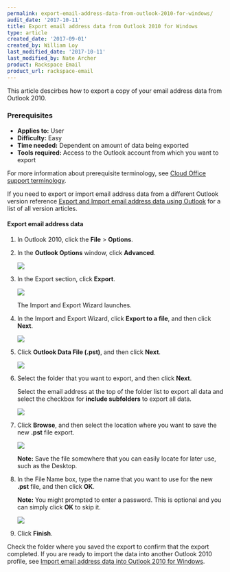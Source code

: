 ```yaml
---
permalink: export-email-address-data-from-outlook-2010-for-windows/
audit_date: '2017-10-11'
title: Export email address data from Outlook 2010 for Windows
type: article
created_date: '2017-09-01'
created_by: William Loy
last_modified_date: '2017-10-11'
last_modified_by: Nate Archer
product: Rackspace Email
product_url: rackspace-email
---
```


This article descirbes how to export a copy of your email address data from Outlook 2010.

### Prerequisites

- **Applies to:** User
- **Difficulty:** Easy
- **Time needed:** Dependent on amount of data being exported
- **Tools required:**  Access to the Outlook account from which you want to export

For more information about prerequisite terminology, see [Cloud Office support terminology](/how-to/cloud-office-support-terminology/).

If you need to export or import email address data from a different Outlook version reference [Export and Import email address data using Outlook](/how-to/export-and-import-email-address-data-using-outlook) for a list of all version articles.

#### Export email address data

1. In Outlook 2010, click the **File** > **Options**.

2. In the **Outlook Options** window, click **Advanced**.

    <img src="{% asset_path rackspace-email/export-email-address-data-from-outlook-2010-for-windows/advanced2010.png %}" />

3. In the Export section, click **Export**.

    <img src="{% asset_path rackspace-email/export-email-address-data-from-outlook-2010-for-windows/export2010.png %}" />
    
    The Import and Export Wizard launches.

4. In the Import and Export Wizard, click **Export to a file**, and then click **Next**.

    <img src="{% asset_path rackspace-email/export-email-address-data-from-outlook-2010-for-windows/export_to_a_file2010.png %}" />

5. Click **Outlook Data File (.pst)**, and then click **Next**.

    <img src="{% asset_path rackspace-email/export-email-address-data-from-outlook-2010-for-windows/outlook_data_file2010.png %}" />

6. Select the folder that you want to export, and then click **Next**. 

   Select the email address at the top of the folder list to export all data and select the checkbox for **include subfolders** to export all data.

    <img src="{% asset_path rackspace-email/export-email-address-data-from-outlook-2010-for-windows/folder_list2010.png %}" />

7. Click **Browse**, and then select the location where you want to save the new **.pst** file export.

    <img src="{% asset_path rackspace-email/export-email-address-data-from-outlook-2010-for-windows/browse_finish2010.png %}" />

    **Note:** Save the file somewhere that you can easily locate for later use, such as the Desktop.

8. In the File Name box, type the name that you want to use for the new **.pst** file, and then click **OK**.

    **Note:** You might prompted to enter a password. This is optional and you can simply click **OK** to skip it.

    <img src="{% asset_path rackspace-email/export-email-address-data-from-outlook-2010-for-windows/password_ok2010.png %}" />

9. Click **Finish**.

Check the folder where you saved the export to confirm that the export completed. If you are ready to import the data into another Outlook 2010 profile, see [Import email address data into Outlook 2010 for Windows](/how-to/import-email-address-data-into-outlook-2010).
